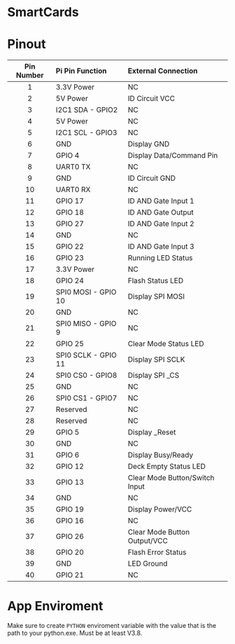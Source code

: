 # SmartCards

# Pinout

|Pin Number|Pi Pin Function|External Connection|
|:--:|:--|:--|
|1|3.3V Power|NC|
|2|5V Power|ID Circuit VCC|
|3|I2C1 SDA - GPIO2|NC|
|4|5V Power|NC|
|5|I2C1 SCL - GPIO3|NC|
|6|GND|Display GND|
|7|GPIO 4|Display Data/Command Pin|
|8|UART0 TX|NC|
|9|GND|ID Circuit GND|
|10|UART0 RX|NC|
|11|GPIO 17|ID AND Gate Input 1|
|12|GPIO 18|ID AND Gate Output|
|13|GPIO 27|ID AND Gate Input 2|
|14|GND|NC|
|15|GPIO 22|ID AND Gate Input 3|
|16|GPIO 23|Running LED Status|
|17|3.3V Power|NC|
|18|GPIO 24|Flash Status LED|
|19|SPI0 MOSI - GPIO 10|Display SPI MOSI|
|20|GND|NC|
|21|SPI0 MISO - GPIO 9|NC|
|22|GPIO 25|Clear Mode Status LED|
|23|SPI0 SCLK - GPIO 11|Display SPI SCLK|
|24|SPI0 CS0 - GPIO8|Display SPI _CS|
|25|GND|NC|
|26|SPI0 CS1 - GPIO7|NC|
|27|Reserved|NC|
|28|Reserved|NC|
|29|GPIO 5|Display _Reset|
|30|GND|NC|
|31|GPIO 6|Display Busy/Ready|
|32|GPIO 12|Deck Empty Status LED|
|33|GPIO 13|Clear Mode Button/Switch Input|
|34|GND|NC|
|35|GPIO 19|Display Power/VCC|
|36|GPIO 16|NC|
|37|GPIO 26|Clear Mode Button Output/VCC|
|38|GPIO 20|Flash Error Status|
|39|GND|LED Ground|
|40|GPIO 21|NC|

# App Enviroment
Make sure to create `PYTHON` enviroment variable with the value that is the path to your python.exe. Must be at least V3.8.

